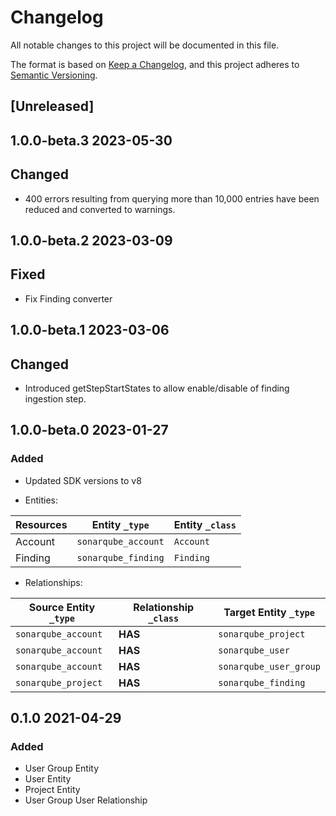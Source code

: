 # Changelog

All notable changes to this project will be documented in this file.

The format is based on [Keep a Changelog](https://keepachangelog.com/en/1.0.0/),
and this project adheres to
[Semantic Versioning](https://semver.org/spec/v2.0.0.html).

## [Unreleased]

## 1.0.0-beta.3 2023-05-30

## Changed

- 400 errors resulting from querying more than 10,000 entries have been reduced
  and converted to warnings.

## 1.0.0-beta.2 2023-03-09

## Fixed

- Fix Finding converter

## 1.0.0-beta.1 2023-03-06

## Changed

- Introduced getStepStartStates to allow enable/disable of finding ingestion
  step.

## 1.0.0-beta.0 2023-01-27

### Added

- Updated SDK versions to v8

- Entities:

| Resources | Entity `_type`      | Entity `_class` |
| --------- | ------------------- | --------------- |
| Account   | `sonarqube_account` | `Account`       |
| Finding   | `sonarqube_finding` | `Finding`       |

- Relationships:

| Source Entity `_type` | Relationship `_class` | Target Entity `_type`  |
| --------------------- | --------------------- | ---------------------- |
| `sonarqube_account`   | **HAS**               | `sonarqube_project`    |
| `sonarqube_account`   | **HAS**               | `sonarqube_user`       |
| `sonarqube_account`   | **HAS**               | `sonarqube_user_group` |
| `sonarqube_project`   | **HAS**               | `sonarqube_finding`    |

## 0.1.0 2021-04-29

### Added

- User Group Entity
- User Entity
- Project Entity
- User Group User Relationship
